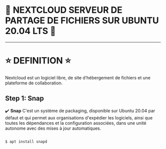 # :tada: NEXTCLOUD SERVEUR DE PARTAGE DE FICHIERS SUR UBUNTU 20.04 LTS :tada:

---
# :star: DEFINITION :star:
Nextcloud est un logiciel libre, de site d’hébergement de fichiers  et une plateforme de collaboration.
## Step 1: Snap
:heavy_check_mark: **Snap** C'est un système de packaging, disponible sur Ubuntu 20.04 par défaut et qui permet aux organisations d'expédier les logiciels, ainsi que toutes les dépendances et la configuration associées, dans une unité autonome avec des mises à jour automatiques.
```

$ apt install snapd

```
